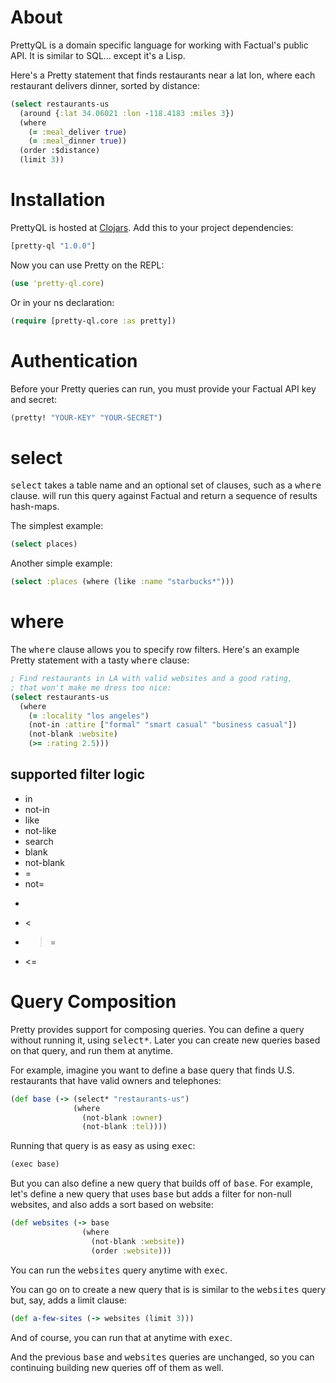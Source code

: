 # About

PrettyQL is a domain specific language for working with Factual's public API. It is similar to SQL... except it's a Lisp.

Here's a Pretty statement that finds restaurants near a lat lon, where each restaurant delivers dinner, sorted by distance:

```clojure
(select restaurants-us  
  (around {:lat 34.06021 :lon -118.4183 :miles 3})
  (where              
    (= :meal_deliver true)
    (= :meal_dinner true))
  (order :$distance)    
  (limit 3))
```

# Installation

PrettyQL is hosted at [Clojars](http://clojars.org/pretty-ql). Add this to your project dependencies:

````clojure
[pretty-ql "1.0.0"]
````

Now you can use Pretty on the REPL:

````clojure
(use 'pretty-ql.core)
````

Or in your ns declaration:

````clojure
(require [pretty-ql.core :as pretty])
````

# Authentication

Before your Pretty queries can run, you must provide your Factual API key and secret:

````clojure
(pretty! "YOUR-KEY" "YOUR-SECRET")
````

# select

<tt>select</tt> takes a table name and an optional set of clauses, such as a <tt>where</tt> clause. <tt></tt> will run this query against Factual and return a sequence of results hash-maps.

The simplest example:

````clojure
(select places)
````

Another simple example:

````clojure
(select :places (where (like :name "starbucks*")))
````

# where

The <tt>where</tt> clause allows you to specify row filters. Here's an example Pretty statement with a tasty <tt>where</tt> clause:

````clojure
; Find restaurants in LA with valid websites and a good rating,
; that won't make me dress too nice:
(select restaurants-us
  (where
    (= :locality "los angeles")
    (not-in :attire ["formal" "smart casual" "business casual"])
    (not-blank :website)
    (>= :rating 2.5)))
````

## supported filter logic

* in
* not-in
* like
* not-like
* search
* blank
* not-blank
* =
* not=
* >
* <
* >=
* <=

# Query Composition

Pretty provides support for composing queries. You can define a query without running it, using <tt>select*</tt>. Later you can create new queries based on that query, and run them at anytime.

For example, imagine you want to define a base query that finds U.S. restaurants that have valid owners and telephones:

````clojure
(def base (-> (select* "restaurants-us")
              (where
                (not-blank :owner)
                (not-blank :tel))))
````

Running that query is as easy as using <tt>exec</tt>:

````clojure
(exec base)
````

But you can also define a new query that builds off of <tt>base</tt>. For example, let's define a new query that uses <tt>base</tt> but adds a filter for non-null websites, and also adds a sort based on website:

````clojure
(def websites (-> base
                (where 
                  (not-blank :website))
                  (order :website)))
````

You can run the <tt>websites</tt> query anytime with <tt>exec</tt>.

You can go on to create a new query that is is similar to the <tt>websites</tt> query but, say, adds a limit clause:

````clojure
(def a-few-sites (-> websites (limit 3)))
````

And of course, you can run that at anytime with <tt>exec</tt>.

And the previous <tt>base</tt> and <tt>websites</tt> queries are unchanged, so you can continuing building new queries off of them as well.
